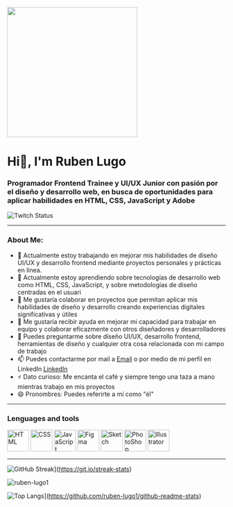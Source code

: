 <div id="header" aline="center">
<img src="https://media.giphy.com/media/NS5ozvzX0JPELDRerJ/giphy.gif" width="300"/>
</div>
<h1 aline="center">Hi👋, I'm Ruben Lugo</h1>
<h3 aline="center">Programador Frontend Trainee y UI/UX Junior con pasión por el diseño y desarrollo web, en busca de oportunidades para aplicar habilidades en HTML, CSS, JavaScript y Adobe</h3>

<div id="badges" aline="center">
    <img alt="Twitch Status" src="https://img.shields.io/twitch/status/Ruben?color=green&style=plastic">
</div>

---

### About Me:

- 🔭  Actualmente estoy trabajando en mejorar mis habilidades de diseño UI/UX y desarrollo frontend mediante proyectos personales y prácticas en línea.
- 🌱  Actualmente estoy aprendiendo sobre tecnologías de desarrollo web como HTML, CSS, JavaScript, y sobre metodologías de diseño centradas en el usuari
- 👯  Me gustaría colaborar en proyectos que permitan aplicar mis habilidades de diseño y desarrollo creando experiencias digitales significativas y útiles
- 🤔  Me gustaría recibir ayuda en mejorar mi capacidad para trabajar en equipo y colaborar eficazmente con otros diseñadores y desarrolladores
- 💬  Puedes preguntarme sobre diseño UI/UX, desarrollo frontend, herramientas de diseño y cualquier otra cosa relacionada con mi campo de trabajo
- 📫  Puedes contactarme por mail a [Email](rubenlugo8495@gmail.com) o por medio de mi perfil en LinkedIn [LinkedIn](LinkedIn.com/in/ruben-lugo1)
- ⚡   Dato curioso: Me encanta el café y siempre tengo una taza a mano mientras trabajo en mis proyectos
- 😄  Pronombres: Puedes referirte a mí como "él"

---

<h3>Lenguages and tools</h3>
<div aline="left">
<div>
<img src="https://img.icons8.com/color/1x/html-5.png" title="HTML" alt="HTML" width="50" height="50"/>
<img src="https://img.icons8.com/color/1x/css3.png" title="CSS" alt="CSS" width="50" height="50"/>
<img src="https://img.icons8.com/color/1x/javascript.png" title="JavaScript" alt="JavaScript" width="50" height="50"/>
<img src="https://img.icons8.com/fluency/1x/figma.png" title="Figma" alt="Figma" width="50" height="50"/>
<img src="https://img.icons8.com/plasticine/1x/sketch.png" title="Sketch" alt="Sketch" width="50" height="50"/>
<img src="https://img.icons8.com/color/1x/adobe-photoshop.png" title="PhotoShop" alt="PhotoShop" width="50" height="50"/>
<img src="https://img.icons8.com/color/1x/adobe-illustrator.png" title="Illustrator" alt="Illustrator" width="50" height="50"/>
</div>

---

![GitHub Streak](https://streak-stats.demolab.com?user=&theme=radical&hide_border=verdadero&locale=es&date_format=M%20j%5B%2C%20Y%5D)](https://git.io/streak-stats)

![ruben-lugo1](https://github-readme-stats.vercel.app/api?username=ruben-lugo1&show_icons=true&theme=radical)

![Top Langs](https://github-readme-stats.vercel.app/api/top-langs/?username=ruben-lugo1&hide_progress=true)](https://github.com/ruben-lugo1/github-readme-stats)
